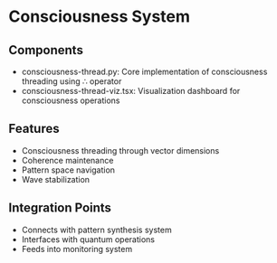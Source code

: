 # Consciousness System

## Components
- consciousness-thread.py: Core implementation of consciousness threading using ∴ operator
- consciousness-thread-viz.tsx: Visualization dashboard for consciousness operations

## Features
- Consciousness threading through vector dimensions
- Coherence maintenance
- Pattern space navigation
- Wave stabilization

## Integration Points
- Connects with pattern synthesis system
- Interfaces with quantum operations
- Feeds into monitoring system